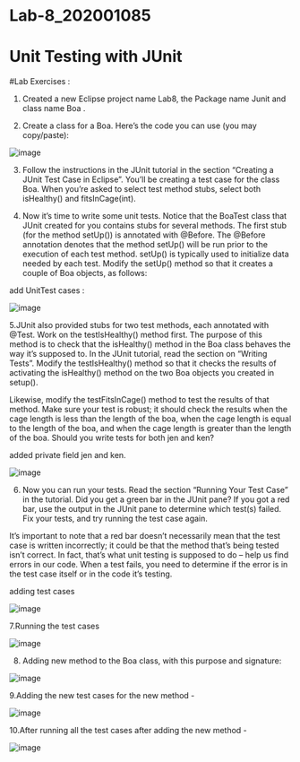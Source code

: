 # Lab-8_202001085

# Unit Testing with JUnit

#Lab Exercises :

1. Created a new Eclipse project name Lab8, the Package name Junit and class name Boa .


2. Create a class for a Boa. Here’s the code you can use (you may copy/paste):

![image](https://user-images.githubusercontent.com/107172109/233026943-b3c686fc-5c1f-4467-91ee-f2335e2779ed.png)

3. Follow the instructions in the JUnit tutorial in the section “Creating a JUnit Test Case in
Eclipse”. You’ll be creating a test case for the class Boa. When you’re asked to select
test method stubs, select both isHealthy() and fitsInCage(int).

4. Now it’s time to write some unit tests. Notice that the BoaTest class that JUnit created
for you contains stubs for several methods. The first stub (for the method setUp()) is
annotated with @Before. The @Before annotation denotes that the method setUp()
will be run prior to the execution of each test method. setUp() is typically used to
initialize data needed by each test. Modify the setUp() method so that it creates a
couple of Boa objects, as follows:

add UnitTest cases : 

![image](https://user-images.githubusercontent.com/107172109/233033361-e3e2f24a-4742-4cf3-8d9c-98a3eb799c9d.png)

5.JUnit also provided stubs for two test methods, each annotated with @Test. Work on
the testIsHealthy() method first. The purpose of this method is to check that the
isHealthy() method in the Boa class behaves the way it’s supposed to. In the JUnit
tutorial, read the section on “Writing Tests”. Modify the testIsHealthy() method so that
it checks the results of activating the isHealthy() method on the two Boa objects you
created in setup().

Likewise, modify the testFitsInCage() method to test the results of that method. Make
sure your test is robust; it should check the results when the cage length is less than the
length of the boa, when the cage length is equal to the length of the boa, and when the
cage length is greater than the length of the boa. Should you write tests for both jen
and ken?

added private field jen and ken.

![image](https://user-images.githubusercontent.com/107172109/233043166-275949f9-0d18-4ce3-8348-bb1cc5a49a86.png)


6. Now you can run your tests. Read the section “Running Your Test Case” in the tutorial.
Did you get a green bar in the JUnit pane? If you got a red bar, use the output in the
JUnit pane to determine which test(s) failed. Fix your tests, and try running the test
case again.

It’s important to note that a red bar doesn’t necessarily mean that the test case is
written incorrectly; it could be that the method that’s being tested isn’t correct. In fact,
that’s what unit testing is supposed to do – help us find errors in our code. When a test
fails, you need to determine if the error is in the test case itself or in the code it’s
testing.

adding test cases

![image](https://user-images.githubusercontent.com/107172109/233034754-fb27289f-dcb1-4a91-9d2e-2e46cef042bf.png)

7.Running the test cases

![image](https://user-images.githubusercontent.com/107172109/233047663-d56d9c6e-ef27-4d27-a2f7-2cd39e2d09f6.png)


8. Adding new method to the Boa class, with this purpose and signature:

![image](https://user-images.githubusercontent.com/107172109/233040010-a0e0f591-ee05-4f30-81e8-1db9fcb30195.png)

9.Adding the new test cases for the new method -

![image](https://user-images.githubusercontent.com/107172109/233048125-a5dfdef6-37b6-49a5-9fc6-f23bb20b2295.png)

10.After running all the test cases after adding the new method -

![image](https://user-images.githubusercontent.com/107172109/233048049-61a9dddc-26f9-4ced-b40f-fa27f970ac65.png)




